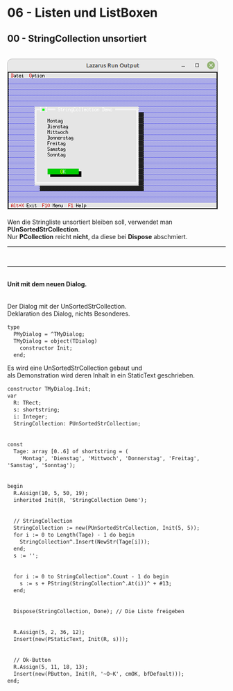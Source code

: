# 06 - Listen und ListBoxen
## 00 - StringCollection unsortiert
<br>
<img src="image.png" alt="Selfhtml"><br><br>
Wen die Stringliste unsortiert bleiben soll, verwendet man <b>PUnSortedStrCollection</b>.<br>
Nur <b>PCollection</b> reicht <b>nicht</b>, da diese bei <b>Dispose</b> abschmiert.<br>
<hr><br>
<hr><br>
<b>Unit mit dem neuen Dialog.</b><br>
<br><br>
Der Dialog mit der UnSortedStrCollection.<br>
Deklaration des Dialog, nichts Besonderes.<br>
<pre><code>type
  PMyDialog = ^TMyDialog;
  TMyDialog = object(TDialog)
    constructor Init;
  end;
</code></pre>
Es wird eine UnSortedStrCollection gebaut und<br>
als Demonstration wird deren Inhalt in ein StaticText geschrieben.<br>
<pre><code>constructor TMyDialog.Init;
var
  R: TRect;
  s: shortstring;
  i: Integer;
  StringCollection: PUnSortedStrCollection;
<br>
const
  Tage: array [0..6] of shortstring = (
    'Montag', 'Dienstag', 'Mittwoch', 'Donnerstag', 'Freitag', 'Samstag', 'Sonntag');</font>
<br>
begin
  R.Assign(10, 5, 50, 19);</font>
  inherited Init(R, 'StringCollection Demo');</font>
<br>
  // StringCollection
  StringCollection := new(PUnSortedStrCollection, Init(5, 5));</font>
  for i := 0 to Length(Tage) - 1 do begin
    StringCollection^.Insert(NewStr(Tage[i]));
  end;
  s := '';</font>
<br>
  for i := 0 to StringCollection^.Count - 1 do begin</font>
    s := s + PString(StringCollection^.At(i))^ + #13;</font>
  end;
<br>
  Dispose(StringCollection, Done); // Die Liste freigeben
<br>
  R.Assign(5, 2, 36, 12);</font>
  Insert(new(PStaticText, Init(R, s)));
<br>
  // Ok-Button
  R.Assign(5, 11, 18, 13);</font>
  Insert(new(PButton, Init(R, '~O~K', cmOK, bfDefault)));</font>
end;
</code></pre>
<br>

